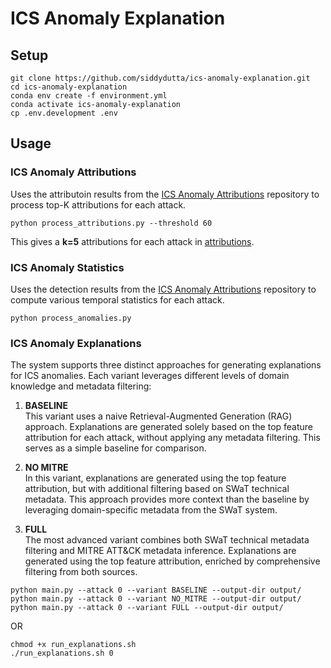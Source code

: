 # ICS Anomaly Explanation

## Setup

```shell
git clone https://github.com/siddydutta/ics-anomaly-explanation.git
cd ics-anomaly-explanation
conda env create -f environment.yml
conda activate ics-anomaly-explanation
cp .env.development .env
```

## Usage

### ICS Anomaly Attributions

Uses the attributoin results from the [ICS Anomaly Attributions](https://github.com/siddydutta/ics-anomaly-attribution) repository to process top-K attributions for each attack.


```shell
python process_attributions.py --threshold 60
```

This gives a **k=5** attributions for each attack in [attributions](data/attributions.json).


### ICS Anomaly Statistics

Uses the detection results from the [ICS Anomaly Attributions](https://github.com/siddydutta/ics-anomaly-attribution) repository to compute various temporal statistics for each attack.

```shell
python process_anomalies.py
```


### ICS Anomaly Explanations

The system supports three distinct approaches for generating explanations for ICS anomalies. Each variant leverages different levels of domain knowledge and metadata filtering:

1. **BASELINE**  
   This variant uses a naive Retrieval-Augmented Generation (RAG) approach. Explanations are generated solely based on the top feature attribution for each attack, without applying any metadata filtering. This serves as a simple baseline for comparison.

2. **NO MITRE**  
   In this variant, explanations are generated using the top feature attribution, but with additional filtering based on SWaT technical metadata. This approach provides more context than the baseline by leveraging domain-specific metadata from the SWaT system.

3. **FULL**  
   The most advanced variant combines both SWaT technical metadata filtering and MITRE ATT&CK metadata inference. Explanations are generated using the top feature attribution, enriched by comprehensive filtering from both sources.

```shell
python main.py --attack 0 --variant BASELINE --output-dir output/
python main.py --attack 0 --variant NO_MITRE --output-dir output/
python main.py --attack 0 --variant FULL --output-dir output/
```

OR

```shell
chmod +x run_explanations.sh
./run_explanations.sh 0
```

